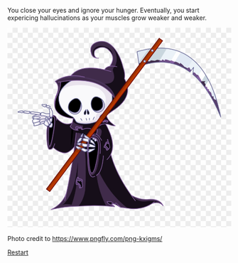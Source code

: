 You close your eyes and ignore your hunger. Eventually, you start expericing hallucinations as your muscles grow weaker and weaker.

![death](../images/death.png)

Photo credit to https://www.pngfly.com/png-kxigms/

[Restart](../beginning.md)